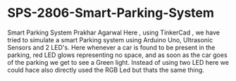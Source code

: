 # SPS-2806-Smart-Parking-System
Smart Parking System
Prakhar Agarwal
Here , using TinkerCad , we have tried to simulate a smart Parking system using Arduino Uno, Ultrasonic Sensors and 2 LED's.
Here whenever a car is found to be present in the parking, red LED glows representing no space, and as soon as the car goes of the parking we get to see a Green light.
Instead of using two LED here we could hace also directly used the RGB Led but thats the same thing.

